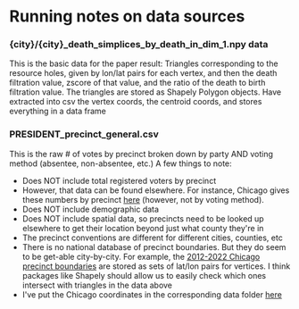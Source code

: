 # Running notes on data sources

### {city}/{city}_death_simplices_by_death_in_dim_1.npy data

This is the basic data for the paper result: 
Triangles corresponding to the resource holes, given by lon/lat pairs for each vertex, 
and then the death filtration value, zscore of that value, and the ratio of the death to birth filtration value. 
The triangles are stored as Shapely Polygon objects. Have extracted into csv the vertex coords, the centroid coords, 
and stores everything in a data frame

### PRESIDENT_precinct_general.csv

This is the raw # of votes by precinct broken down by party AND voting method (absentee, non-absentee, etc.)
A few things to note:
- Does NOT include total registered voters by precinct
- However, that data can be found elsewhere. For instance, Chicago gives these numbers by precinct [here](https://chicagoelections.gov/elections/results) (however, not by voting method). 
- Does NOT include demographic data
- Does NOT include spatial data, so precincts need to be looked up elsewhere to get their location beyond just what county they're in
- The precinct conventions are different for different cities, counties, etc
- There is no national database of precinct boundaries. But they do seem to be get-able city-by-city. For example, the [2012-2022 Chicago precinct boundaries](https://data.cityofchicago.org/Facilities-Geographic-Boundaries/Boundaries-Ward-Precincts-2012-2022-/uvpq-qeeq) are stored as sets of lat/lon pairs for vertices. I think packages like Shapely should allow us to easily check which ones intersect with triangles in the data above
- I've put the Chicago coordinates in the corresponding data folder [here](../project_data/chc/ChicagoPrecincts2012_2022.csv)
  
